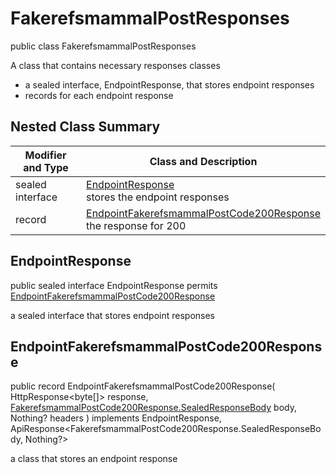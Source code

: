 # FakerefsmammalPostResponses

public class FakerefsmammalPostResponses

A class that contains necessary responses classes
- a sealed interface, EndpointResponse, that stores endpoint responses
- records for each endpoint response

## Nested Class Summary
| Modifier and Type | Class and Description |
| ----------------- | --------------------- |
| sealed interface | [EndpointResponse](#endpointresponse)<br> stores the endpoint responses |
| record | [EndpointFakerefsmammalPostCode200Response](#endpointfakerefsmammalpostcode200response)<br> the response for 200 |

## EndpointResponse
public sealed interface EndpointResponse permits<br>
[EndpointFakerefsmammalPostCode200Response](#endpointfakerefsmammalpostcode200response)

a sealed interface that stores endpoint responses

## EndpointFakerefsmammalPostCode200Response
public record EndpointFakerefsmammalPostCode200Response(
    HttpResponse<byte[]> response,
    [FakerefsmammalPostCode200Response.SealedResponseBody](../../../paths/fakerefsmammal/post/responses/FakerefsmammalPostCode200Response.md#sealedresponsebody) body,
    Nothing? headers
) implements EndpointResponse, ApiResponse<FakerefsmammalPostCode200Response.SealedResponseBody, Nothing?><br>

a class that stores an endpoint response

